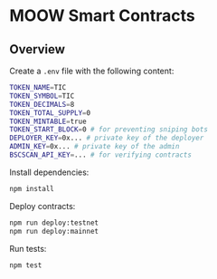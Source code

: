 # MOOW Smart Contracts

## Overview
Create a `.env` file with the following content:

```bash
TOKEN_NAME=TIC
TOKEN_SYMBOL=TIC
TOKEN_DECIMALS=8
TOKEN_TOTAL_SUPPLY=0
TOKEN_MINTABLE=true
TOKEN_START_BLOCK=0 # for preventing sniping bots
DEPLOYER_KEY=0x... # private key of the deployer
ADMIN_KEY=0x... # private key of the admin
BSCSCAN_API_KEY=... # for verifying contracts
```

Install dependencies:

```bash
npm install
```

Deploy contracts:

```bash
npm run deploy:testnet
npm run deploy:mainnet
```

Run tests:

```bash
npm test
```
